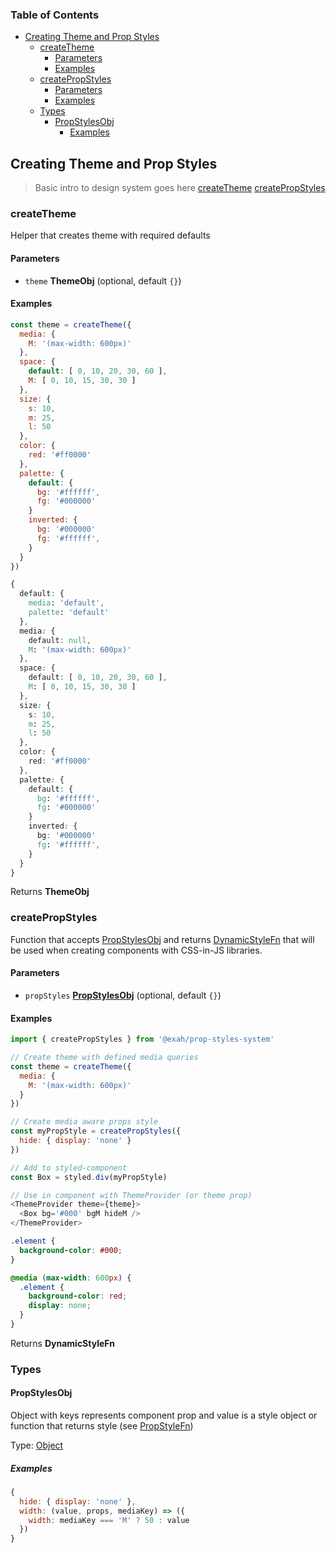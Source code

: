 <!-- Generated by documentation.js. Update this documentation by updating the source code. -->

### Table of Contents

-   [Creating Theme and Prop Styles][1]
    -   [createTheme][2]
        -   [Parameters][3]
        -   [Examples][4]
    -   [createPropStyles][5]
        -   [Parameters][6]
        -   [Examples][7]
    -   [Types][8]
        -   [PropStylesObj][9]
            -   [Examples][10]

## Creating Theme and Prop Styles

> Basic intro to design system goes here
> [createTheme][2]
> [createPropStyles][5]


### createTheme

Helper that creates theme with required defaults

#### Parameters

-   `theme` **ThemeObj**  (optional, default `{}`)

#### Examples

```js
const theme = createTheme({
  media: {
    M: '(max-width: 600px)'
  },
  space: {
    default: [ 0, 10, 20, 30, 60 ],
    M: [ 0, 10, 15, 30, 30 ]
  },
  size: {
    s: 10,
    m: 25,
    l: 50
  },
  color: {
    red: '#ff0000'
  },
  palette: {
    default: {
      bg: '#ffffff',
      fg: '#000000'
    }
    inverted: {
      bg: '#000000'
      fg: '#ffffff',
    }
  }
})
```

```css
{
  default: {
    media: 'default',
    palette: 'default'
  },
  media: {
    default: null,
    M: '(max-width: 600px)'
  },
  space: {
    default: [ 0, 10, 20, 30, 60 ],
    M: [ 0, 10, 15, 30, 30 ]
  },
  size: {
    s: 10,
    m: 25,
    l: 50
  },
  color: {
    red: '#ff0000'
  },
  palette: {
    default: {
      bg: '#ffffff',
      fg: '#000000'
    }
    inverted: {
      bg: '#000000'
      fg: '#ffffff',
    }
  }
}
```

Returns **ThemeObj** 

### createPropStyles

Function that accepts [PropStylesObj][9] and returns [DynamicStyleFn][11]
that will be used when creating components with CSS-in-JS libraries.

#### Parameters

-   `propStyles` **[PropStylesObj][12]**  (optional, default `{}`)

#### Examples

```js
import { createPropStyles } from '@exah/prop-styles-system'
```

```js
// Create theme with defined media queries
const theme = createTheme({
  media: {
    M: '(max-width: 600px)'
  }
})

// Create media aware props style
const myPropStyle = createPropStyles({
  hide: { display: 'none' }
})

// Add to styled-component
const Box = styled.div(myPropStyle)

// Use in component with ThemeProvider (or theme prop)
<ThemeProvider theme={theme}>
  <Box bg='#000' bgM hideM />
</ThemeProvider>
```

```css
.element {
  background-color: #000;
}

@media (max-width: 600px) {
  .element {
    background-color: red;
    display: none;
  }
}
```

Returns **DynamicStyleFn** 

### Types




#### PropStylesObj

Object with keys represents component prop and value is a style object
or function that returns style (see [PropStyleFn][13])

Type: [Object][14]

##### Examples

```js
{
  hide: { display: 'none' },
  width: (value, props, mediaKey) => ({
    width: mediaKey === 'M' ? 50 : value
  })
}
```

[1]: #creating-theme-and-prop-styles

[2]: #createtheme

[3]: #parameters

[4]: #examples

[5]: #createpropstyles

[6]: #parameters-1

[7]: #examples-1

[8]: #types

[9]: #propstylesobj

[10]: #examples-2

[11]: DynamicStyleFn

[12]: #propstylesobj

[13]: PropStyleFn

[14]: https://developer.mozilla.org/docs/Web/JavaScript/Reference/Global_Objects/Object
